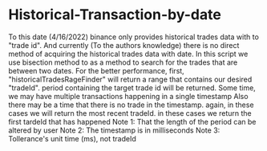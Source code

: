# Historical-Transaction-by-date

To this date (4/16/2022) binance only provides historical trades data 
with to "trade id". And currently (To the authors knowledge) there
is no direct method of acquiring the historical trades data with date.
In this script we use bisection method to as a method to search for the
trades that are between two dates. For the better performance, first, 
"historicalTradesRageFinder" will return a range that contains our 
desired "tradeId". period containing the target trade id will be returned.
Some time, we may have multiple transactions happening in a single timestamp
Also there may be a time that there is no trade in the timestamp. again, in
these cases we will return the most recent tradeId.
in these cases we return the first tardeId that has happened
Note 1: That the length of the period can be altered by user 
Note 2: The timestamp is in milliseconds
Note 3: Tollerance's unit time (ms), not tradeId
